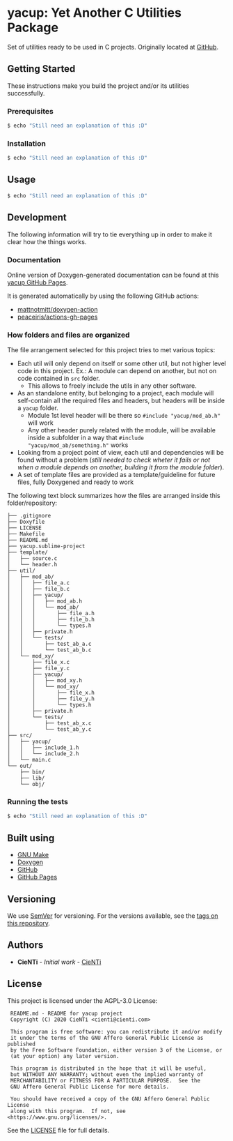 # yacup: Yet Another C Utilities Package

Set of utilities ready to be used in C projects. Originally located at [GitHub](https://github.com/CieNTi/yacup).

## Getting Started

These instructions make you build the project and/or its utilities successfully.

### Prerequisites

```bash
$ echo "Still need an explanation of this :D"
```

### Installation

```bash
$ echo "Still need an explanation of this :D"
```

## Usage

```bash
$ echo "Still need an explanation of this :D"
```

## Development

The following information will try to tie everything up in order to make it clear how the things works.

### Documentation

Online version of Doxygen-generated documentation can be found at this [yacup GitHub Pages](https://cienti.github.io/yacup/).

It is generated automatically by using the following GitHub actions:

- [mattnotmitt/doxygen-action](https://github.com/marketplace/actions/doxygen-action)
- [peaceiris/actions-gh-pages](https://github.com/marketplace/actions/github-pages-action)

### How folders and files are organized

The file arrangement selected for this project tries to met various topics:

- Each util will only depend on itself or some other util, but not higher level code in this project. Ex.: A module can depend on another, but not on code contained in `src` folder.
    - This allows to freely include the utils in any other software.
- As an standalone entity, but belonging to a project, each module will self-contain all the required files and headers, but headers will be inside a `yacup` folder.
    - Module 1st level header will be there so `#include "yacup/mod_ab.h"` will work
    - Any other header purely related with the module, will be available inside a subfolder in a way that `#include "yacup/mod_ab/something.h"` works
- Looking from a project point of view, each util and dependencies will be found without a problem (*still needed to check wheter it fails or not when a module depends on another, building it from the module folder*).
- A set of template files are provided as a template/guideline for future files, fully Doxygened and ready to work

The following text block summarizes how the files are arranged inside this folder/repository:

```
├── .gitignore
├── Doxyfile
├── LICENSE
├── Makefile
├── README.md
├── yacup.sublime-project
├── template/
│   ├── source.c
│   └── header.h
├── util/
│   ├── mod_ab/
│   │   ├── file_a.c
│   │   ├── file_b.c
│   │   ├── yacup/
│   │   │   ├── mod_ab.h
│   │   │   └── mod_ab/
│   │   │       ├── file_a.h
│   │   │       ├── file_b.h
│   │   │       └── types.h
│   │   ├── private.h
│   │   └── tests/
│   │       ├── test_ab_a.c
│   │       └── test_ab_b.c
│   └── mod_xy/
│       ├── file_x.c
│       ├── file_y.c
│       ├── yacup/
│       │   ├── mod_xy.h
│       │   └── mod_xy/
│       │       ├── file_x.h
│       │       ├── file_y.h
│       │       └── types.h
│       ├── private.h
│       └── tests/
│           ├── test_ab_x.c
│           └── test_ab_y.c
├── src/
│   ├── yacup/
│   │   ├── include_1.h
│   │   └── include_2.h
│   └── main.c
└── out/
    ├── bin/
    ├── lib/
    └── obj/
```

### Running the tests

```bash
$ echo "Still need an explanation of this :D"
```

## Built using

- [GNU Make](https://www.gnu.org/software/make/)
- [Doxygen](http://www.doxygen.nl/)
- [GitHub](https://github.com/)
- [GitHub Pages](https://pages.github.com/)

## Versioning

We use [SemVer](http://semver.org/) for versioning. For the versions available, see the [tags on this repository](https://github.com/CieNTi/yacup/tags). 

## Authors

- **CieNTi** - *Initial work* - [CieNTi](https://github.com/CieNTi)

## License

This project is licensed under the AGPL-3.0 License:

```
 README.md - README for yacup project
 Copyright (C) 2020 CieNTi <cienti@cienti.com>
 
 This program is free software: you can redistribute it and/or modify
 it under the terms of the GNU Affero General Public License as published
 by the Free Software Foundation, either version 3 of the License, or
 (at your option) any later version.
 
 This program is distributed in the hope that it will be useful,
 but WITHOUT ANY WARRANTY; without even the implied warranty of
 MERCHANTABILITY or FITNESS FOR A PARTICULAR PURPOSE.  See the
 GNU Affero General Public License for more details.
 
 You should have received a copy of the GNU Affero General Public License
 along with this program.  If not, see <https://www.gnu.org/licenses/>.
```

See the [LICENSE](LICENSE) file for full details.
